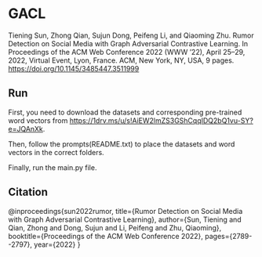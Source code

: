 # GACL

Tiening Sun, Zhong Qian, Sujun Dong, Peifeng Li, and Qiaoming Zhu. Rumor Detection on Social Media with Graph Adversarial Contrastive Learning. In Proceedings of the ACM Web Conference 2022 (WWW ’22), April 25–29, 2022, Virtual Event, Lyon, France. ACM, New York, NY, USA, 9 pages. https://doi.org/10.1145/3485447.3511999


## Run

First, you need to download the datasets and corresponding pre-trained word vectors from https://1drv.ms/u/s!AiEW2lmZS3GShCqqIDQ2bQ1vu-SY?e=JQAnXk.

Then, follow the prompts(README.txt) to place the datasets and word vectors in the correct folders.

Finally, run the main.py file.

## Citation

@inproceedings{sun2022rumor,
  title={Rumor Detection on Social Media with Graph Adversarial Contrastive Learning},
  author={Sun, Tiening and Qian, Zhong and Dong, Sujun and Li, Peifeng and Zhu, Qiaoming},
  booktitle={Proceedings of the ACM Web Conference 2022},
  pages={2789--2797},
  year={2022}
}

